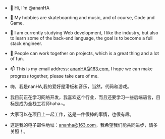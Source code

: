 - 👋 Hi, I’m @ananHA
- 👀 My hobbies are skateboarding and music, and of course, Code and Game.
- 🌱 I am currently studying Web development, I like the industry, but also to learn some of the back-end language, the goal is to become a full stack engineer.
- 💞️ People can work together on projects, which is a great thing and a lot of fun.
- 📫 This is my email address: ananHA@163.com, I hope we can make progress together, please take care of me.

- 嗨，我是nanHA,我的爱好是滑板和音乐，当然，代码和游戏。
- 我目前正在学习网络开发，我喜欢这个行业，而且还要学习一些后端语言，目标是成为全栈工程师haha~。
- 大家可以在项目上一起工作，这是一件很棒的事情，也很有趣。
- 这是我的电子邮件地址：ananha@163.com，我希望我们能共同进步，请多关照！。
